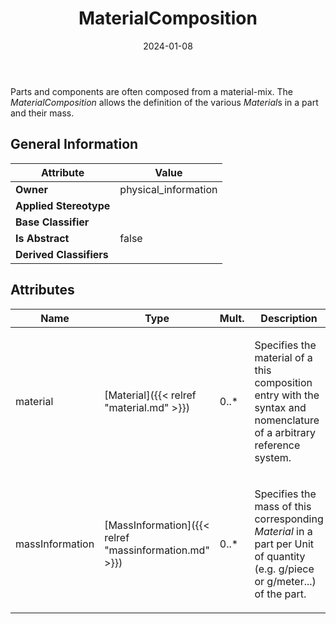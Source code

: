 ﻿---
title: MaterialComposition
toc: false
type: specs
date: "2024-01-08"
draft: false
specification: VEC
version: 2.1.0
documentType: "Recommendation"
elementType: Class
classes:
  - MaterialComposition
menu_name: vec-2.1.0
---
<p> Parts and components are often composed from a material-mix. The <i>MaterialComposition </i>allows the definition of the various <i>Material</i>s in a part and their mass.      </p>

## General Information

| Attribute               | Value |
|-------------------------|-------|
| **Owner**               | physical_information |
| **Applied Stereotype**  |   |
| **Base Classifier**     |   |
| **Is Abstract**         | false |
| **Derived Classifiers** |   |

## Attributes
|  Name  |  Type  |  Mult.  |  Description  |  Owning Classifier  |
|--------|--------|---------|---------------|--------------|
|material| [Material]({{< relref "material.md" >}}) | 0..* | <p> Specifies the material of a this composition entry with the syntax and nomenclature of a arbitrary reference system.      </p> | [MaterialComposition]({{< relref "materialcomposition.md" >}}) |
|massInformation| [MassInformation]({{< relref "massinformation.md" >}}) | 0..* | <p> Specifies the mass of this corresponding <i>Material</i> in a part per Unit of quantity (e.g. g/piece or g/meter...) of the part.       </p> | [MaterialComposition]({{< relref "materialcomposition.md" >}}) |





